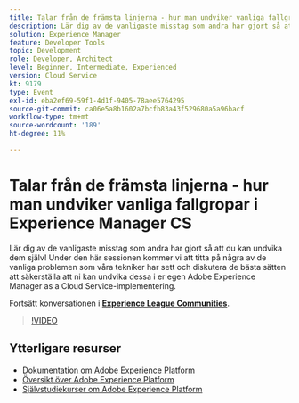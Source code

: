 ```yaml
---
title: Talar från de främsta linjerna - hur man undviker vanliga fallgropar i Experience Manager CS
description: Lär dig av de vanligaste misstag som andra har gjort så att du kan undvika dem själv! Under den här sessionen kommer vi att titta på några av de vanliga problemen som våra tekniker har sett och diskutera de bästa sätten att säkerställa att ni kan undvika dessa i er egen Adobe Experience Manager as a Cloud Service-implementering.
solution: Experience Manager
feature: Developer Tools
topic: Development
role: Developer, Architect
level: Beginner, Intermediate, Experienced
version: Cloud Service
kt: 9179
type: Event
exl-id: eba2ef69-59f1-4d1f-9405-78aee5764295
source-git-commit: ca06e5a8b1602a7bcfb83a43f529680a5a96bacf
workflow-type: tm+mt
source-wordcount: '189'
ht-degree: 11%

---
```


# Talar från de främsta linjerna - hur man undviker vanliga fallgropar i Experience Manager CS

Lär dig av de vanligaste misstag som andra har gjort så att du kan undvika dem själv! Under den här sessionen kommer vi att titta på några av de vanliga problemen som våra tekniker har sett och diskutera de bästa sätten att säkerställa att ni kan undvika dessa i er egen Adobe Experience Manager as a Cloud Service-implementering.

Fortsätt konversationen i **[Experience League Communities](https://adobe.ly/3kLQK3j)**.

>[!VIDEO](https://video.tv.adobe.com/v/337852/?quality=12&learn=on&hidetitle=true)

## Ytterligare resurser

- [Dokumentation om Adobe Experience Platform](https://experienceleague.adobe.com/docs/experience-platform.html)
- [Översikt över Adobe Experience Platform](https://experienceleague.adobe.com/docs/experience-platform/landing/home.html)
- [Självstudiekurser om Adobe Experience Platform](https://experienceleague.adobe.com/docs/platform-learn/tutorials/overview.html?lang=sv)
